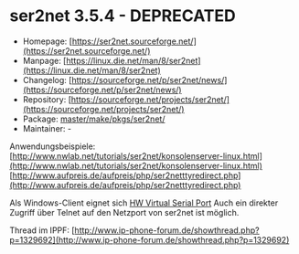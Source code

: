 # ser2net 3.5.4 - DEPRECATED
 - Homepage: [https://ser2net.sourceforge.net/](https://ser2net.sourceforge.net/)
 - Manpage: [https://linux.die.net/man/8/ser2net](https://linux.die.net/man/8/ser2net)
 - Changelog: [https://sourceforge.net/p/ser2net/news/](https://sourceforge.net/p/ser2net/news/)
 - Repository: [https://sourceforge.net/projects/ser2net/](https://sourceforge.net/projects/ser2net/)
 - Package: [master/make/pkgs/ser2net/](https://github.com/Freetz-NG/freetz-ng/tree/master/make/pkgs/ser2net/)
 - Maintainer: -

Anwendungsbeispiele:
[http://www.nwlab.net/tutorials/ser2net/konsolenserver-linux.html](http://www.nwlab.net/tutorials/ser2net/konsolenserver-linux.html)
[http://www.aufpreis.de/aufpreis/php/ser2netttyredirect.php](http://www.aufpreis.de/aufpreis/php/ser2netttyredirect.php)

Als Windows-Client eignet sich [HW Virtual Serial
Port](http://www.hw-group.com/products/hw_vsp/index_de.html)
Auch ein direkter Zugriff über Telnet auf den Netzport von ser2net ist
möglich.

Thread im IPPF:
[http://www.ip-phone-forum.de/showthread.php?p=1329692](http://www.ip-phone-forum.de/showthread.php?p=1329692)

